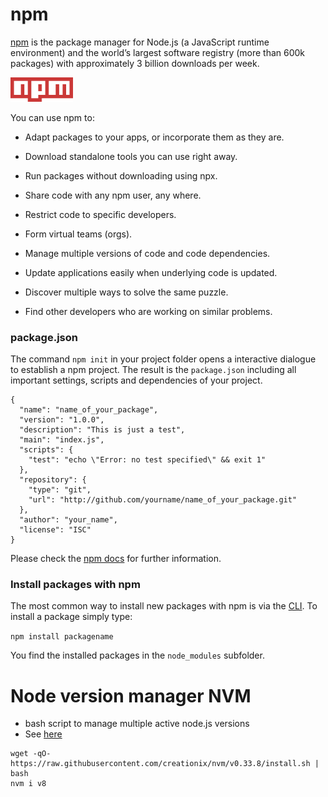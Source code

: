 # npm
[npm](http://npmjs.com) is the package manager for Node.js (a JavaScript runtime environment) and the world’s largest software registry (more than 600k packages)
with approximately 3 billion downloads per week.

<img src="../images/npm_logo.png" alt="" style="width: 100px;"/>

You can use npm to:

* Adapt packages to your apps, or incorporate them as they are.

* Download standalone tools you can use right away.

* Run packages without downloading using npx.

* Share code with any npm user, any where.

* Restrict code to specific developers.

* Form virtual teams (orgs).

* Manage multiple versions of code and code dependencies.

* Update applications easily when underlying code is updated.

* Discover multiple ways to solve the same puzzle.

* Find other developers who are working on similar problems.

### package.json

The command `npm init` in your project folder opens a interactive dialogue to establish a npm project.
The result is the `package.json` including all important settings, scripts and dependencies of your project.

```
{
  "name": "name_of_your_package",
  "version": "1.0.0",
  "description": "This is just a test",
  "main": "index.js",
  "scripts": {
    "test": "echo \"Error: no test specified\" && exit 1"
  },
  "repository": {
    "type": "git",
    "url": "http://github.com/yourname/name_of_your_package.git"
  },
  "author": "your_name",
  "license": "ISC"
}
```

Please check the [npm docs](https://docs.npmjs.com/) for further information.

### Install packages with npm

The most common way to install new packages with npm is via the [CLI](https://docs.npmjs.com/cli/npm).
To install a package simply type:

`npm install packagename`

You find the installed packages in the `node_modules` subfolder.

# Node version manager NVM
* bash script to manage multiple active node.js versions
* See [here](https://github.com/creationix/nvm)

```
wget -qO- https://raw.githubusercontent.com/creationix/nvm/v0.33.8/install.sh | bash
nvm i v8
```
